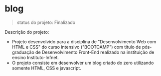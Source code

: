 # blog
> status do projeto: Finalizado

Descrição do projeto:
- Projeto desenvolvido para a disciplina de "Desenvolvimento Web com HTML e CSS" do curso intensivo ("BOOTCAMP") com titulo de  pós-graduação de Desenvolvimento Front-End realizado na instituição de ensino Instituto-Infnet.
- O projeto consiste em desenvolver um blog criado do zero utilizando somente HTML, CSS e javascript. 
